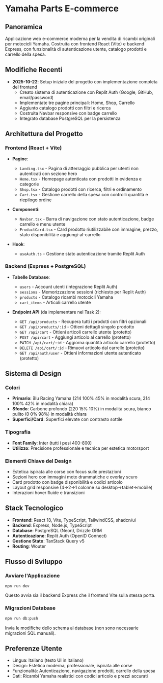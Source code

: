 # Yamaha Parts E-commerce

## Panoramica
Applicazione web e-commerce moderna per la vendita di ricambi originali per motocicli Yamaha. Costruita con frontend React (Vite) e backend Express, con funzionalità di autenticazione utente, catalogo prodotti e carrello della spesa.

## Modifiche Recenti
- **2025-10-22**: Setup iniziale del progetto con implementazione completa del frontend
  - Creato sistema di autenticazione con Replit Auth (Google, GitHub, email/password)
  - Implementate tre pagine principali: Home, Shop, Carrello
  - Aggiunto catalogo prodotti con filtri e ricerca
  - Costruita Navbar responsive con badge carrello
  - Integrato database PostgreSQL per la persistenza

## Architettura del Progetto

### Frontend (React + Vite)
- **Pagine**:
  - `Landing.tsx` - Pagina di atterraggio pubblica per utenti non autenticati con sezione hero
  - `Home.tsx` - Homepage autenticata con prodotti in evidenza e categorie
  - `Shop.tsx` - Catalogo prodotti con ricerca, filtri e ordinamento
  - `Cart.tsx` - Gestione carrello della spesa con controlli quantità e riepilogo ordine

- **Componenti**:
  - `Navbar.tsx` - Barra di navigazione con stato autenticazione, badge carrello e menu utente
  - `ProductCard.tsx` - Card prodotto riutilizzabile con immagine, prezzo, stato disponibilità e aggiungi-al-carrello

- **Hook**:
  - `useAuth.ts` - Gestione stato autenticazione tramite Replit Auth

### Backend (Express + PostgreSQL)
- **Tabelle Database**:
  - `users` - Account utenti (integrazione Replit Auth)
  - `sessions` - Memorizzazione sessioni (richiesto per Replit Auth)
  - `products` - Catalogo ricambi motocicli Yamaha
  - `cart_items` - Articoli carrello utente

- **Endpoint API** (da implementare nel Task 2):
  - `GET /api/products` - Recupera tutti i prodotti con filtri opzionali
  - `GET /api/products/:id` - Ottieni dettagli singolo prodotto
  - `GET /api/cart` - Ottieni articoli carrello utente (protetto)
  - `POST /api/cart` - Aggiungi articolo al carrello (protetto)
  - `PATCH /api/cart/:id` - Aggiorna quantità articolo carrello (protetto)
  - `DELETE /api/cart/:id` - Rimuovi articolo dal carrello (protetto)
  - `GET /api/auth/user` - Ottieni informazioni utente autenticato (protetto)

## Sistema di Design

### Colori
- **Primario**: Blu Racing Yamaha (214 100% 45% in modalità scura, 214 100% 42% in modalità chiara)
- **Sfondo**: Carbone profondo (220 15% 10%) in modalità scura, bianco pulito (0 0% 98%) in modalità chiara
- **Superfici/Card**: Superfici elevate con contrasto sottile

### Tipografia
- **Font Family**: Inter (tutti i pesi 400-800)
- **Utilizzo**: Precisione professionale e tecnica per estetica motorsport

### Elementi Chiave del Design
- Estetica ispirata alle corse con focus sulle prestazioni
- Sezioni hero con immagini moto drammatiche e overlay scuro
- Card prodotto con badge disponibilità e codici articolo
- Layout grid responsive (4→2→1 colonne su desktop→tablet→mobile)
- Interazioni hover fluide e transizioni

## Stack Tecnologico
- **Frontend**: React 18, Vite, TypeScript, TailwindCSS, shadcn/ui
- **Backend**: Express, Node.js, TypeScript
- **Database**: PostgreSQL (Neon), Drizzle ORM
- **Autenticazione**: Replit Auth (OpenID Connect)
- **Gestione Stato**: TanStack Query v5
- **Routing**: Wouter

## Flusso di Sviluppo

### Avviare l'Applicazione
```bash
npm run dev
```
Questo avvia sia il backend Express che il frontend Vite sulla stessa porta.

### Migrazioni Database
```bash
npm run db:push
```
Invia le modifiche dello schema al database (non sono necessarie migrazioni SQL manuali).

## Preferenze Utente
- Lingua: Italiano (testo UI in italiano)
- Design: Estetica moderna, professionale, ispirata alle corse
- Funzionalità: Autenticazione, navigazione prodotti, carrello della spesa
- Dati: Ricambi Yamaha realistici con codici articolo e prezzi accurati